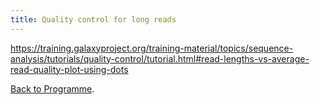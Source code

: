 ```yaml
---
title: Quality control for long reads
---
```



https://training.galaxyproject.org/training-material/topics/sequence-analysis/tutorials/quality-control/tutorial.html#read-lengths-vs-average-read-quality-plot-using-dots


[Back to Programme]({{site.baseurl}}/modules/sequencing/week-2-programme/).
